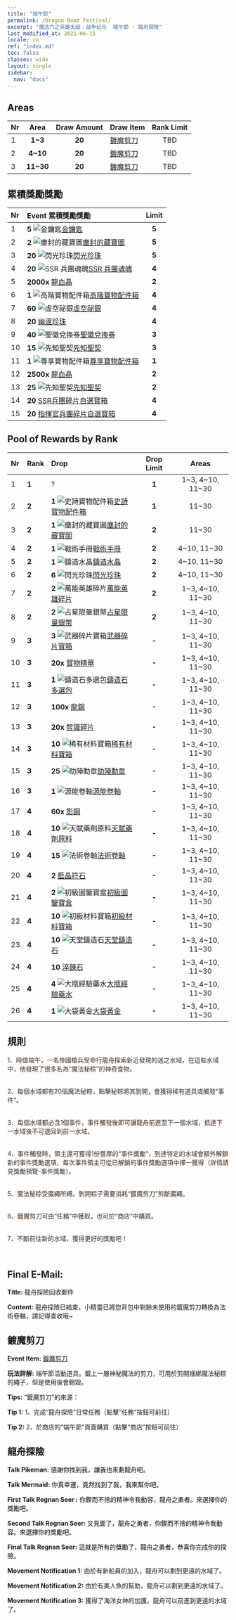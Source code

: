 ```yaml
---
title: "端午節"
permalink: /Dragon Boat Festival/
excerpt: "魔法门之英雄无敌：战争纪元  端午節 - 龍舟探險"
last_modified_at: 2021-06-15
locale: cn
ref: "index.md"
toc: false
classes: wide
layout: single
sidebar:
  nav: "docs"
---
```




## Areas

  |  Nr  | Area | Draw Amount | Draw Item | Rank Limit | 
  |:-----|:----:|:-----------:|:-----------|:----------:|
  | 1 | **1~3** | **20** | [鍍魔剪刀](/cn/Items/con_2175/) | TBD |
  | 2 | **4~10** | **20** | [鍍魔剪刀](/cn/Items/con_2175/) | TBD |
  | 3 | **11~30** | **20** | [鍍魔剪刀](/cn/Items/con_2175/) | TBD |


## 累積獎勵獎勵

  |  Nr  | Event 累積獎勵獎勵 | Limit |
  |:-----|:-------------|:-----:|
  | 1 | **5** ![金鑰匙](/images/t/i_tool_3041.png)[金鑰匙](/cn/Items/con_783/) | **5** |
  | 2 | **2** ![塵封的藏寶圖](/images/t/i_810102.png)[塵封的藏寶圖](/cn/Items/con_1156/) | **5** |
  | 3 | **20** ![閃光珍珠](/images/t/i_10013.png)[閃光珍珠](/cn/Items/con_527/) | **5** |
  | 4 | **20** ![SSR 兵團魂魄](/images/t/i_10021.png)[SSR 兵團魂魄](/cn/Items/con_535/) | **4** |
  | 5 |  **2000x** [龍血晶](/cn/Items/con_879/) | **2** |
  | 6 | **1** ![高階寶物配件箱](/images/t/i_907047.png)[高階寶物配件箱](/cn/Items/con_1507/) | **4** |
  | 7 | **60** ![虛空祕銀](/images/t/i_3075.png)[虛空祕銀](/cn/Items/con_817/) | **4** |
  | 8 | **20** [幽邃珍珠](/cn/Items/con_2135/) | **4** |
  | 9 | **40** ![聖徽兌換券](/images/t/i_10003.png)[聖徽兌換券](/cn/Items/con_513/) | **3** |
  | 10 | **15** ![先知聖契](/images/t/i_3074.png)[先知聖契](/cn/Items/con_816/) | **3** |
  | 11 | **1** ![尊享寶物配件箱](/images/t/i_906054.png)[尊享寶物配件箱](/cn/Items/con_1874/) | **1** |
  | 12 |  **2500x** [龍血晶](/cn/Items/con_879/) | **2** |
  | 13 | **25** ![先知聖契](/images/t/i_3074.png)[先知聖契](/cn/Items/con_816/) | **2** |
  | 14 | **20** [SSR兵團碎片自選寶箱](/cn/Items/con_2172/) | **4** |
  | 15 | **20** [指揮官兵團碎片自選寶箱](/cn/Items/con_2173/) | **4** |


## Pool of Rewards by Rank

  |  Nr  | Rank | Drop | Drop Limit | Areas |
  |:-----|:-----|:-----|:----------:|:-----:|
  | 1 | **1** | ? | **1** | 1~3, 4~10, 11~30 |
  | 2 | **2** | **1** ![史詩寶物配件箱](/images/t/i_907181.png)[史詩寶物配件箱](/cn/Items/con_1926/) | **1** | 11~30 |
  | 3 | **2** | **1** ![塵封的藏寶圖](/images/t/i_810102.png)[塵封的藏寶圖](/cn/Items/con_1156/) | **2** | 11~30 |
  | 4 | **2** | **1** ![戰術手冊](/images/t/i_994013.png)[戰術手冊](/cn/Items/unk_2115/) | **2** | 4~10, 11~30 |
  | 5 | **2** | **1** ![鑄造水晶](/images/t/artifact_41002.png)[鑄造水晶](/cn/Items/art_189/) | **2** | 4~10, 11~30 |
  | 6 | **2** | **6** ![閃光珍珠](/images/t/i_10013.png)[閃光珍珠](/cn/Items/con_527/) | **2** | 4~10, 11~30 |
  | 7 | **2** | **2** ![萬能英雄碎片](/images/t/i_tool_3002.png)[萬能英雄碎片](/cn/Items/her_358/) | **2** | 1~3, 4~10, 11~30 |
  | 8 | **2** | **2** ![占星限量銀幣](/images/t/artifact_41003.png)[占星限量銀幣](/cn/Items/con_969/) | **2** | 1~3, 4~10, 11~30 |
  | 9 | **3** | **3** ![武器碎片寶箱](/images/t/i_906044.png)[武器碎片寶箱](/cn/Items/con_1367/) | **-** | 1~3, 4~10, 11~30 |
  | 10 | **3** |  **20x** [寶物精華](/cn/Items/con_905/) | **-** | 1~3, 4~10, 11~30 |
  | 11 | **3** | **1** ![鑄造石多選包](/images/t/i_907094.png)[鑄造石多選包](/cn/Items/con_1480/) | **-** | 1~3, 4~10, 11~30 |
  | 12 | **3** |  **100x** [龍鋼](/cn/Items/con_880/) | **-** | 1~3, 4~10, 11~30 |
  | 13 | **3** |  **20x** [智識碎片](/cn/Items/con_911/) | **-** | 1~3, 4~10, 11~30 |
  | 14 | **3** | **10** ![稀有材料寶箱](/images/t/i_304001.png)[稀有材料寶箱](/cn/Items/con_757/) | **-** | 1~3, 4~10, 11~30 |
  | 15 | **3** | **25** ![助陣勳章](/images/t/i_994011.png)[助陣勳章](/cn/Items/unk_2116/) | **-** | 1~3, 4~10, 11~30 |
  | 16 | **3** | **1** ![源能卷軸](/images/t/i_backup_icon2.png)[源能卷軸](/cn/Items/con_830/) | **-** | 1~3, 4~10, 11~30 |
  | 17 | **4** |  **60x** [影鋼](/cn/Items/con_881/) | **-** | 1~3, 4~10, 11~30 |
  | 18 | **4** | **10** ![天賦藥劑原料](/images/t/i_3049.png)[天賦藥劑原料](/cn/Items/con_1120/) | **-** | 1~3, 4~10, 11~30 |
  | 19 | **4** | **15** ![法術卷軸](/images/t/i_tool_3004.png)[法術卷軸](/cn/Items/con_694/) | **-** | 1~3, 4~10, 11~30 |
  | 20 | **4** | **2** [藍晶符石](/cn/Items/con_716/) | **-** | 1~3, 4~10, 11~30 |
  | 21 | **4** | **2** ![初級圖鑒寶盒](/images/t/i_tujianhezi1.png)[初級圖鑒寶盒](/cn/Items/con_774/) | **-** | 1~3, 4~10, 11~30 |
  | 22 | **4** | **10** ![初級材料寶箱](/images/t/i_304002.png)[初級材料寶箱](/cn/Items/con_756/) | **-** | 1~3, 4~10, 11~30 |
  | 23 | **4** | **10** ![天堂鑄造石](/images/t/artifact_41001.png)[天堂鑄造石](/cn/Items/art_188/) | **-** | 1~3, 4~10, 11~30 |
  | 24 | **4** | **10** [淬鍊石](/cn/Items/con_814/) | **-** | 1~3, 4~10, 11~30 |
  | 25 | **4** | **4** ![大瓶經驗藥水](/images/t/i_502.png)[大瓶經驗藥水](/cn/Items/con_702/) | **-** | 1~3, 4~10, 11~30 |
  | 26 | **4** | **1** ![大袋黃金](/images/t/i_512.png)[大袋黃金](/cn/Items/con_714/) | **-** | 1~3, 4~10, 11~30 |


## 規則

  <span style="color: #3c2a1e">1、時值端午，一名帝國槍兵受命行龍舟探索新近發現的迷之水域，在這些水域中，他發現了很多名為“魔法秘粽”的神奇食物。</span><br/>

<br/>  <span style="color: #3c2a1e">2、每個水域都有20個魔法秘粽，點擊秘粽將其剝開，會獲得稀有道具或觸發“事件”。</span><br/>

<br/>  <span style="color: #3c2a1e">3、每個水域都必含1個事件，事件觸發後即可讓龍舟前進至下一個水域，抵達下一水域後不可退回到前一水域。</span><br/>

<br/>  <span style="color: #3c2a1e">4、事件觸發時，領主還可獲得1份豐厚的“事件獎勵”，到達特定的水域會額外解鎖新的事件獎勵選項，每次事件領主可從已解鎖的事件獎勵選項中擇一獲得（詳情請見獎勵預覽-事件獎勵）。</span><br/>

<br/>  <span style="color: #3c2a1e">5、魔法秘粽受魔繩所縛。剝開粽子需要消耗“鍍魔剪刀”剪斷魔繩。</span><br/>

<br/>  <span style="color: #3c2a1e">6、鍍魔剪刀可由“任務”中獲取，也可於“商店”中購買。</span><br/>

<br/>  <span style="color: #3c2a1e">7、不斷前往新的水域，獲得更好的獎勵吧！</span><br/>

<br/>

## Final E-Mail:

  **Title:** 龍舟探險回收郵件

  **Content:** 龍舟探險已結束，小精靈已將您背包中剩餘未使用的鍍魔剪刀轉換為法術卷軸，請記得查收哦~



## 鍍魔剪刀

  **Event Item:** [鍍魔剪刀](/cn/Items/con_2175/)

  **玩法詳解:** 端午節活動道具。鍍上一層神秘魔法的剪刀，可用於剪開捆綁魔法秘粽的繩子，但是使用後會銷毀。

  **Tips:** “鍍魔剪刀”的來源：

  **Tip 1:** 1、完成“龍舟探險”日常任務（點擊“任務”按鈕可前往）

  **Tip 2:** 2、於商店的“端午節”頁簽購買（點擊“商店”按鈕可前往）



## 龍舟探險

  **Talk Pikeman:** <span style="color: #000000">感謝你找到我，讓我也來劃龍舟吧。</span>

  **Talk Mermaid:** <span style="color: #000000">你真幸運，竟然找到了我，我來幫你吧。</span>

  **First Talk Regnan Seer :** <span style="color: #000000">你鍥而不捨的精神令我動容，龍舟之勇者。來選擇你的獎勵吧。</span>

  **Second Talk Regnan Seer:** <span style="color: #000000">又見面了，龍舟之勇者，你鍥而不捨的精神令我動容。來選擇你的獎勵吧。</span>

  **Final Talk Regnan Seer:** <span style="color: #000000">這就是所有的獎勵了，龍舟之勇者，恭喜你完成你的探險。</span>

  **Movement Notification 1:** 由於有新船員的加入，龍舟可以劃到更遠的水域了。

  **Movement Notification 2:** 由於有美人魚的幫助，龍舟可以劃到更遠的水域了。

  **Movement Notification 3:** 獲得了海洋女神的加護，龍舟可以前進到更遠的水域了。

